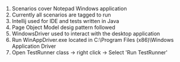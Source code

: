 1) Scenarios cover Notepad Windows application
2) Currently all scenarios are tagged to run
3) Intellij used for IDE and tests written in Java
4) Page Object Model desig pattern followed
5) WindowsDriver used to interact with the desktop application
6) Run WinAppDriver.exe located in C:\Program Files (x86)\Windows Application Driver
7) Open TestRunner class -> right click -> Select 'Run TestRunner'
